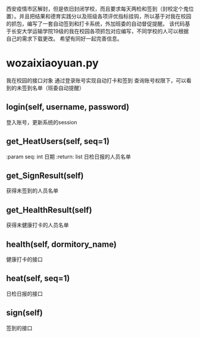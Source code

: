 西安疫情市区解封，但是依旧封闭学校，而且要求每天两检和签到（封校定个鬼位置）。并且把结果和德育实践分以及班级各项评优指标挂钩，所以基于对我在校园的抓包，编写了一套自动签到和打卡系统，外加班委的自动督促提醒。
该代码基于长安大学运输学院19级的我在校园各项抓包对应编写，不同学校的人可以根据自己的需求下载更改。
希望有同好一起完善信息。
# wozaixiaoyuan.py
我在校园的接口对象
通过登录账号实现自动打卡和签到
查询账号权限下，可以看到的未签到名单（班委自动提醒）
## login(self, username, password)
登入账号，更新系统的session
## get_HeatUsers(self, seq=1)
:param seq: int 日期
:return: list 日检日报的人员名单
## get_SignResult(self)
获得未签到的人员名单
## get_HealthResult(self)
获得未健康打卡的人员名单
## health(self, dormitory_name)
健康打卡的接口
## heat(self, seq=1)
日检日报的接口
## sign(self)
签到的接口
